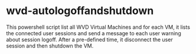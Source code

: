 # wvd-autologoffandshutdown
This powershell script list all WVD Virtual Machines and for each VM, it lists the connected user sessions and send a message to each user warning about session logoff. After a pre-defined time, it disconnect the user session and then shutdown the VM.
